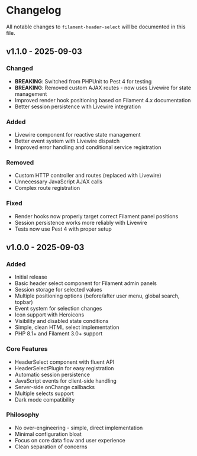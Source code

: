 # Changelog

All notable changes to `filament-header-select` will be documented in this file.

## v1.1.0 - 2025-09-03

### Changed
- **BREAKING**: Switched from PHPUnit to Pest 4 for testing
- **BREAKING**: Removed custom AJAX routes - now uses Livewire for state management
- Improved render hook positioning based on Filament 4.x documentation
- Better session persistence with Livewire integration

### Added
- Livewire component for reactive state management
- Better event system with Livewire dispatch
- Improved error handling and conditional service registration

### Removed
- Custom HTTP controller and routes (replaced with Livewire)
- Unnecessary JavaScript AJAX calls
- Complex route registration

### Fixed
- Render hooks now properly target correct Filament panel positions
- Session persistence works more reliably with Livewire
- Tests now use Pest 4 with proper setup

## v1.0.0 - 2025-09-03

### Added
- Initial release
- Basic header select component for Filament admin panels
- Session storage for selected values
- Multiple positioning options (before/after user menu, global search, topbar)
- Event system for selection changes
- Icon support with Heroicons
- Visibility and disabled state conditions
- Simple, clean HTML select implementation
- PHP 8.1+ and Filament 3.0+ support

### Core Features
- HeaderSelect component with fluent API
- HeaderSelectPlugin for easy registration
- Automatic session persistence
- JavaScript events for client-side handling
- Server-side onChange callbacks
- Multiple selects support
- Dark mode compatibility

### Philosophy
- No over-engineering - simple, direct implementation
- Minimal configuration bloat
- Focus on core data flow and user experience
- Clean separation of concerns

